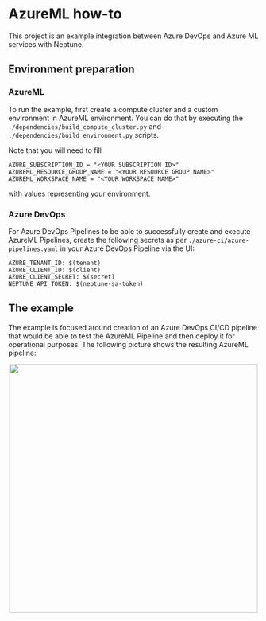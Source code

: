 # AzureML how-to

This project is an example integration between Azure DevOps and Azure ML services with Neptune.

## Environment preparation

### AzureML

To run the example, first create a compute cluster and a custom environment in AzureML environment. You can do that by executing the `./dependencies/build_compute_cluster.py` and `./dependencies/build_environment.py` scripts.

Note that you will need to fill

```
AZURE_SUBSCRIPTION_ID = "<YOUR SUBSCRIPTION ID>"
AZUREML_RESOURCE_GROUP_NAME = "<YOUR RESOURCE GROUP NAME>"
AZUREML_WORKSPACE_NAME = "<YOUR WORKSPACE NAME>"
```
with values representing your environment.

### Azure DevOps

For Azure DevOps Pipelines to be able to successfully create and execute AzureML Pipelines, create the following secrets as per `./azure-ci/azure-pipelines.yaml` in your Azure DevOps Pipeline via the UI:

```
AZURE_TENANT_ID: $(tenant)
AZURE_CLIENT_ID: $(client)
AZURE_CLIENT_SECRET: $(secret)
NEPTUNE_API_TOKEN: $(neptune-sa-token)
```

## The example
The example is focused around creation of an Azure DevOps CI/CD pipeline that would be able to test the AzureML Pipeline and then deploy it for operational purposes. The following picture shows the resulting AzureML pipeline:

<p align="center">
  <img src="https://neptune.ai/wp-content/uploads/2023/04/Screenshot-2023-04-17-at-16.32.20.png" height="500"/>
</p>
